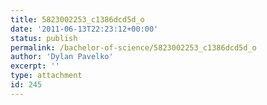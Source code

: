 ```yaml
---
title: 5823002253_c1386dcd5d_o
date: '2011-06-13T22:23:12+00:00'
status: publish
permalink: /bachelor-of-science/5823002253_c1386dcd5d_o
author: 'Dylan Pavelko'
excerpt: ''
type: attachment
id: 245
---
```

<!DOCTYPE html PUBLIC "-//W3C//DTD HTML 4.0 Transitional//EN" "http://www.w3.org/TR/REC-html40/loose.dtd">
<?xml encoding="UTF-8">
